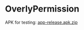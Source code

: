 # OverlyPermission
APK for testing: [app-release.apk.zip](https://github.com/tailv/OverlyPermission/files/8813411/app-release.apk.zip)

